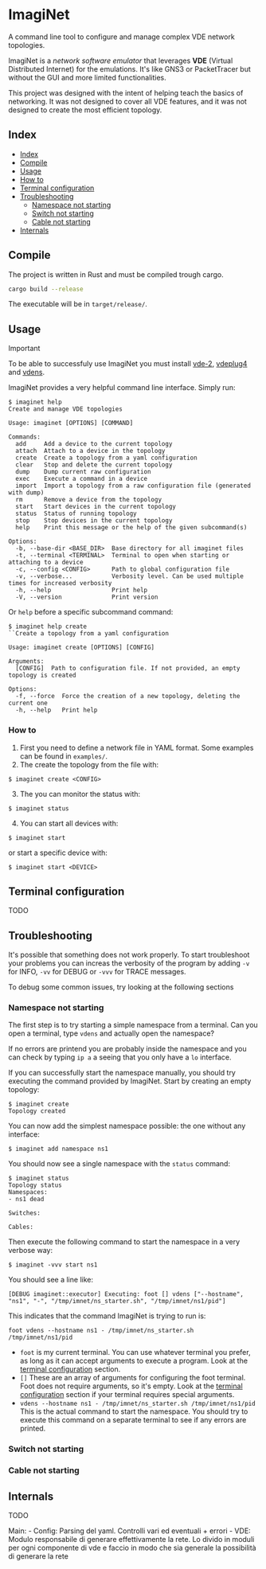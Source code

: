 # ImagiNet

A command line tool to configure and manage complex VDE network topologies.

ImagiNet is a *network software emulator* that leverages **VDE** (Virtual Distributed 
Internet) for the emulations. It's like GNS3 or PacketTracer but without the GUI 
and more limited functionalities.

This project was designed with the intent of helping teach the basics of 
networking. It was not designed to cover all VDE features, and it was not 
designed to create the most efficient topology.


## Index

- [Index](#index)
- [Compile](#compile)
- [Usage](#usage)
- [How to](#how-to)
- [Terminal configuration](#terminal-configuration)
- [Troubleshooting](#troubleshooting)
    - [Namespace not starting](#namespace-not-starting)
    - [Switch not starting](#switch-not-starting)
    - [Cable not starting](#cable-not-starting)
- [Internals](#internals)

## Compile

The project is written in Rust and must be compiled trough cargo.
```bash
cargo build --release
```
The executable will be in `target/release/`.

## Usage

> [!IMPORTANT]
> To be able to successfuly use ImagiNet you must install [vde-2](https://github.com/virtualsquare/vde-2),
> [vdeplug4](https://github.com/rd235/vdeplug4) and [vdens](https://github.com/rd235/vdens).

ImagiNet provides a very helpful command line interface. Simply run:
```
$ imaginet help
Create and manage VDE topologies

Usage: imaginet [OPTIONS] [COMMAND]

Commands:
  add     Add a device to the current topology
  attach  Attach to a device in the topology
  create  Create a topology from a yaml configuration
  clear   Stop and delete the current topology
  dump    Dump current raw configuration
  exec    Execute a command in a device
  import  Import a topology from a raw configuration file (generated with dump)
  rm      Remove a device from the topology
  start   Start devices in the current topology
  status  Status of running topology
  stop    Stop devices in the current topology
  help    Print this message or the help of the given subcommand(s)

Options:
  -b, --base-dir <BASE_DIR>  Base directory for all imaginet files
  -t, --terminal <TERMINAL>  Terminal to open when starting or attaching to a device
  -c, --config <CONFIG>      Path to global configuration file
  -v, --verbose...           Verbosity level. Can be used multiple times for increased verbosity
  -h, --help                 Print help
  -V, --version              Print version
```
Or `help` before a specific subcommand command:
```
$ imaginet help create
``Create a topology from a yaml configuration

Usage: imaginet create [OPTIONS] [CONFIG]

Arguments:
  [CONFIG]  Path to configuration file. If not provided, an empty topology is created

Options:
  -f, --force  Force the creation of a new topology, deleting the current one
  -h, --help   Print help
```

### How to 

1. First you need to define a network file in YAML format. Some examples can be found in `examples/`.
2. The create the topology from the file with:
```
$ imaginet create <CONFIG>
```
3. The you can monitor the status with:
```
$ imaginet status
```
4. You can start all devices with:
```
$ imaginet start
```
or start a specific device with:
```
$ imaginet start <DEVICE>
```

## Terminal configuration

TODO

## Troubleshooting

It's possible that something does not work properly. To start troubleshoot your 
problems you can increas the verbosity of the program by adding `-v` for INFO, 
`-vv` for DEBUG or `-vvv` for TRACE messages.

To debug some common issues, try looking at the following sections

### Namespace not starting

The first step is to try starting a simple namespace from a terminal. Can you 
open a terminal, type `vdens` and actually open the namespace?

If no errors are printend you are probably inside the namespace and you can 
check by typing `ip a` a seeing that you only have a `lo` interface.

If you can successfully start the namespace manually, you should try executing 
the command provided by ImagiNet. Start by creating an empty topology:
```
$ imaginet create
Topology created
```
You can now add the simplest namespace possible: the one without any interface:
```
$ imaginet add namespace ns1
```
You should now see a single namespace with the `status` command:
```
$ imaginet status
Topology status
Namespaces:
- ns1 dead

Switches:

Cables:
```
Then execute the following command to start the namespace in a very verbose way:
```
$ imaginet -vvv start ns1
```
You should see a line like:
```
[DEBUG imaginet::executor] Executing: foot [] vdens ["--hostname", "ns1", "-", "/tmp/imnet/ns_starter.sh", "/tmp/imnet/ns1/pid"]
```
This indicates that the command ImagiNet is trying to run is:
```
foot vdens --hostname ns1 - /tmp/imnet/ns_starter.sh /tmp/imnet/ns1/pid
```
- `foot` is my current terminal. You can use whatever terminal you prefer, as 
long as it can accept arguments to execute a program. Look at the 
[terminal configuration](#terminal-configuration) section.
- `[]` These are an array of arguments for configuring the foot terminal. Foot 
does not require arguments, so it's empty. Look at the 
[terminal configuration](#terminal-configuration) section if your terminal 
requires special arguments.
- `vdens --hostname ns1 - /tmp/imnet/ns_starter.sh /tmp/imnet/ns1/pid` This is 
the actual command to start the namespace. You should try to execute this 
command on a separate terminal to see if any errors are printed.

### Switch not starting

### Cable not starting

## Internals

TODO

Main:
    - Config: Parsing del yaml. Controlli vari ed eventuali + errori
    - VDE: Modulo responsabile di generare effettivamente la rete.
        Lo divido in moduli per ogni componente di vde e faccio in modo
        che sia generale la possibilità di generare la rete
